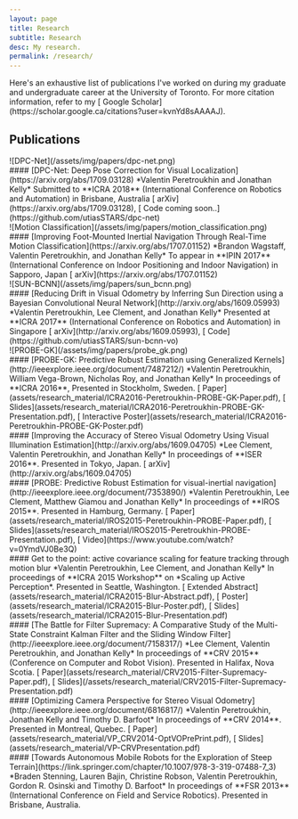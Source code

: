 ```yaml
---
layout: page
title: Research
subtitle: Research
desc: My research.
permalink: /research/
---
```


<div class="pretty-links">

<div class="lead lead-about">Here's an exhaustive list of publications I've worked on during my graduate and undergraduate career at the University of Toronto. For more citation information, refer to my [<i class="fa fa-flask"></i>
 Google Scholar](https://scholar.google.ca/citations?user=kvnYd8sAAAAJ).
</div>


## Publications
<div class="grid">
<div class="unit one-third pub_img">
![DPC-Net](/assets/img/papers/dpc-net.png)
</div>
<div class="unit two-thirds">
#### [DPC-Net: Deep Pose Correction for Visual Localization](https://arxiv.org/abs/1709.03128)
*Valentin Peretroukhin and Jonathan Kelly*  
Submitted to **ICRA 2018** (International Conference on Robotics and Automation) in Brisbane, Australia  
[<i class="fa fa-newspaper-o"></i> arXiv](https://arxiv.org/abs/1709.03128), [<i class="fa fa-github-square"></i> Code coming soon..](https://github.com/utiasSTARS/dpc-net)
</div>
</div>

<div class="grid">
<div class="unit one-third pub_img">
![Motion Classification](/assets/img/papers/motion_classification.png)
</div>
<div class="unit two-thirds">
#### [Improving Foot-Mounted Inertial Navigation Through Real-Time Motion Classification](https://arxiv.org/abs/1707.01152)
*Brandon Wagstaff, Valentin Peretroukhin, and Jonathan Kelly*  
To appear in **IPIN 2017** (International Conference on Indoor Positioning and Indoor Navigation) in Sapporo, Japan  
[<i class="fa fa-newspaper-o"></i> arXiv](https://arxiv.org/abs/1707.01152)
</div>
</div>



<div class="grid">
<div class="unit one-third pub_img">
![SUN-BCNN](/assets/img/papers/sun_bcnn.png)
</div>
<div class="unit two-thirds">
#### [Reducing Drift in Visual Odometry by Inferring Sun Direction using a Bayesian Convolutional Neural Network](http://arxiv.org/abs/1609.05993)
*Valentin Peretroukhin, Lee Clement, and Jonathan Kelly*  
Presented at **ICRA 2017** (International Conference on Robotics and Automation) in Singapore  
[<i class="fa fa-newspaper-o"></i> arXiv](http://arxiv.org/abs/1609.05993), [<i class="fa fa-github-square"></i> Code](https://github.com/utiasSTARS/sun-bcnn-vo)
</div>
</div>


<div class="grid">
<div class="unit one-third pub_img">
![PROBE-GK](/assets/img/papers/probe_gk.png)
</div>
<div class="unit two-thirds">
#### [PROBE-GK: Predictive Robust Estimation using Generalized Kernels](http://ieeexplore.ieee.org/document/7487212/)
*Valentin Peretroukhin, William Vega-Brown, Nicholas Roy, and Jonathan Kelly*  
In proceedings of **ICRA 2016**, Presented in Stockholm, Sweden.  
[<i class="fa fa-file-text-o"></i> Paper](assets/research_material/ICRA2016-Peretroukhin-PROBE-GK-Paper.pdf), [<i class="fa fa-desktop"></i> Slides](assets/research_material/ICRA2016-Peretroukhin-PROBE-GK-Presentation.pdf), [<i class="fa fa-picture-o"></i> Interactive Poster](assets/research_material/ICRA2016-Peretroukhin-PROBE-GK-Poster.pdf)  
</div>
</div>

<div class="grid">
<div class="unit whole">
#### [Improving the Accuracy of Stereo Visual Odometry Using Visual Illumination Estimation](http://arxiv.org/abs/1609.04705)
*Lee Clement, Valentin Peretroukhin, and Jonathan Kelly*  
In proceedings of **ISER 2016**. Presented in Tokyo, Japan.  
[<i class="fa fa-newspaper-o"></i> arXiv](http://arxiv.org/abs/1609.04705)
</div>
</div>

<div class="grid">
<div class="unit whole">
#### [PROBE: Predictive Robust Estimation for visual-inertial navigation](http://ieeexplore.ieee.org/document/7353890/)
*Valentin Peretroukhin, Lee Clement, Matthew Giamou and Jonathan Kelly*  
In proceedings of **IROS 2015**. Presented in Hamburg, Germany.  
[<i class="fa fa-file-text-o"></i> Paper](assets/research_material/IROS2015-Peretroukhin-PROBE-Paper.pdf), [<i class="fa fa-desktop"></i> Slides](assets/research_material/IROS2015-Peretroukhin-PROBE-Presentation.pdf), [<i class="fa fa-video-camera"></i> Video](https://www.youtube.com/watch?v=0YmdVJ0Be3Q)
</div>
</div>

<div class="grid">
<div class="unit whole">
#### Get to the point: active covariance scaling for feature tracking through motion blur
*Valentin Peretroukhin, Lee Clement, and Jonathan Kelly*  
In proceedings of **ICRA 2015 Workshop** on *Scaling up Active Perception*. Presented in Seattle, Washington.  
[<i class="fa fa-file-text-o"></i> Extended Abstract](assets/research_material/ICRA2015-Blur-Abstract.pdf), [ <i class="fa fa-picture-o"></i> Poster](assets/research_material/ICRA2015-Blur-Poster.pdf), [<i class="fa fa-desktop"></i> Slides](assets/research_material/ICRA2015-Blur-Presentation.pdf)
</div>
</div>

<div class="grid">
<div class="unit whole">
#### [The Battle for Filter Supremacy: A Comparative Study of the Multi-State Constraint Kalman Filter and the Sliding Window Filter](http://ieeexplore.ieee.org/document/7158317/)
*Lee Clement, Valentin Peretroukhin, and Jonathan Kelly*  
In proceedings of **CRV 2015** (Conference on Computer and Robot Vision). Presented in Halifax, Nova Scotia.  
[<i class="fa fa-file-text-o"></i> Paper](assets/research_material/CRV2015-Filter-Supremacy-Paper.pdf), [<i class="fa fa-desktop"></i> Slides](/assets/research_material/CRV2015-Filter-Supremacy-Presentation.pdf)
</div>
</div>

<div class="grid">
<div class="unit whole">
#### [Optimizing Camera Perspective for Stereo Visual Odometry](http://ieeexplore.ieee.org/document/6816817/)
*Valentin Peretroukhin, Jonathan Kelly and Timothy D. Barfoot*  
In proceedings of **CRV 2014**. Presented in Montreal, Quebec.  
[<i class="fa fa-file-text-o"></i> Paper](assets/research_material/VP_CRV2014-OptVOPrePrint.pdf), [<i class="fa fa-desktop"></i> Slides](assets/research_material/VP-CRVPresentation.pdf)
</div>
</div>

<div class="grid">
<div class="unit whole">
#### [Towards Autonomous Mobile Robots for the Exploration of Steep Terrain](https://link.springer.com/chapter/10.1007/978-3-319-07488-7_3)
*Braden Stenning, Lauren Bajin, Christine Robson, Valentin Peretroukhin, Gordon R. Osinski and Timothy D. Barfoot*  
In proceedings of **FSR 2013** (International Conference on Field and Service Robotics). Presented in Brisbane, Australia.  
</div>
</div>

</div> <!-- pretty_links -->

